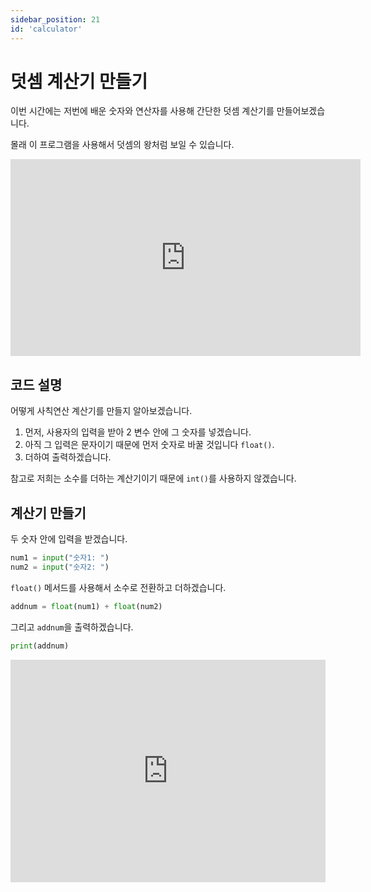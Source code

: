```yaml
---
sidebar_position: 21
id: 'calculator'
---
```


# 덧셈 계산기 만들기

이번 시간에는 저번에 배운 숫자와 연산자를 사용해 간단한 덧셈 계산기를 만들어보겠습니다.

몰래 이 프로그램을 사용해서 덧셈의 왕처럼 보일 수 있습니다.

<iframe width="560" height="315" src="https://www.youtube.com/embed/-CRGv2pHTjs" title="YouTube video player" frameborder="0" allow="accelerometer; autoplay; clipboard-write; encrypted-media; gyroscope; picture-in-picture" allowfullscreen></iframe>

## 코드 설명

어떻게 사칙연산 계산기를 만들지 알아보겠습니다.

1. 먼저, 사용자의 입력을 받아 2 변수 안에 그 숫자를 넣겠습니다.
2. 아직 그 입력은 문자이기 때문에 먼저 숫자로 바꿀 것입니다 `float()`.
3. 더하여 출력하겠습니다.

참고로 저희는 소수를 더하는 계산기이기 때문에 `int()`를 사용하지 않겠습니다.

## 계산기 만들기

두 숫자 안에 입력을 받겠습니다.

```py
num1 = input("숫자1: ")
num2 = input("숫자2: ")
```

`float()` 메서드를 사용해서 소수로 전환하고 더하겠습니다.

```py
addnum = float(num1) + float(num2)
```

그리고 `addnum`을 출력하겠습니다.

```py
print(addnum)
```

<iframe src="https://trinket.io/embed/python3/2a317b1dba" width="100%" height="356" frameborder="0" marginwidth="0" marginheight="0" allowfullscreen></iframe>
